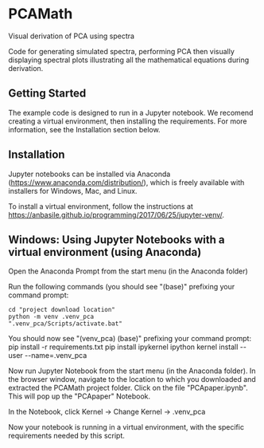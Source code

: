 # PCAMath
Visual derivation of PCA using spectra

Code for generating simulated spectra, performing PCA then visually displaying spectral plots illustrating all the mathematical equations during derivation.


## Getting Started

The example code is designed to run in a Jupyter notebook. We recomend creating a virtual environment, then installing the requirements. For more information, see the Installation section below.



## Installation

Jupyter notebooks can be installed via Anaconda (https://www.anaconda.com/distribution/), which is freely available with installers for Windows, Mac, and Linux.

To install a virtual environment, follow the instructions at https://anbasile.github.io/programming/2017/06/25/jupyter-venv/.


## Windows: Using Jupyter Notebooks with a virtual environment (using Anaconda)

Open the Anaconda Prompt from the start menu (in the Anaconda folder)

Run the following commands (you should see "(base)"  prefixing your command prompt:

	cd "project download location"
	python -m venv .venv_pca
	".venv_pca/Scripts/activate.bat"

You should now see "(venv_pca) (base)"  prefixing your command prompt:
	pip install -r requirements.txt
	pip install ipykernel
	ipython kernel install --user --name=.venv_pca

Now run Jupyter Notebook from the start menu (in the Anaconda folder). In the browser window, navigate to the location to which you downloaded and extracted the PCAMath project folder. Click on the file "PCApaper.ipynb". This will pop up the "PCApaper" Notebook.

In the Notebook, click Kernel -> Change Kernel -> .venv_pca

Now your notebook is running in a virtual environment, with the specific requirements needed by this script.
